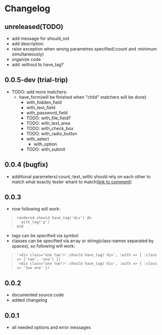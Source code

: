 Changelog
=========

unreleased(TODO)
----------------

* add message for should\_not
* add description
* raise exception when wrong parametres specified(:count and :minimum simultaneously)
* organize code
* add :without to have\_tag?

0.0.5-dev (trial-trip)
----------------------

* TODO: add more matchers:
  * have\_form(will be finished when "child" matchers will be done)
    * with\_hidden\_field
    * with\_text\_field
    * with\_password\_field
    * TODO: with\_file\_field?
    * TODO: with\_text\_area
    * TODO: with\_check\_box
    * TODO: with\_radio\_button
    * with\_select
      * with\_option
    * TODO: with\_submit

0.0.4 (bugfix)
--------------

* additional parameters(:count,:text,:with) should rely on each other to match what exactly tester whant to match([link to comment](https://github.com/kucaahbe/rspec2-rails-views-matchers/issues#issue/2/comment/848775))

0.0.3
-----

* now following will work:

>     rendered.should have_tag('div') do
>       with_tag('p')
>     end

* tags can be specified via symbol
* classes can be specified via array or string(class-names separated by spaces), so following will work:

>     '<div class="one two">'.should have_tag('div', :with => { :class => ['two', 'one'] })
>     '<div class="one two">'.should have_tag('div', :with => { :class => 'two one' })

0.0.2
------

* documented source code
* added changelog

0.0.1
------

* all needed options and error messages
